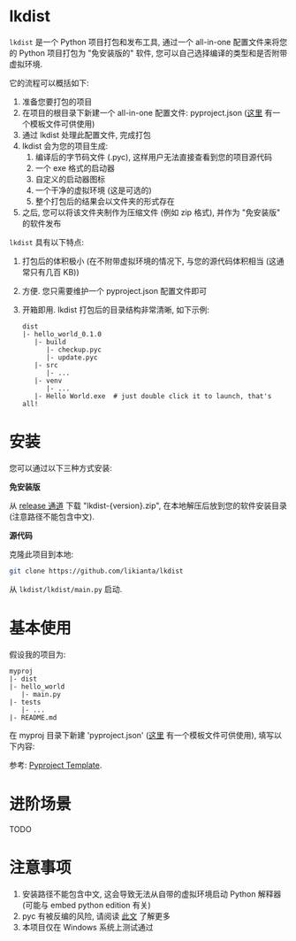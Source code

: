 # lkdist

`lkdist` 是一个 Python 项目打包和发布工具, 通过一个 all-in-one 配置文件来将您的 Python 项目打包为 "免安装版的" 软件, 您可以自己选择编译的类型和是否附带虚拟环境.

它的流程可以概括如下:

1. 准备您要打包的项目
2. 在项目的根目录下新建一个 all-in-one 配置文件: pyproject.json ([这里](TODO) 有一个模板文件可供使用)
3. 通过 lkdist 处理此配置文件, 完成打包
4. lkdist 会为您的项目生成:
    1. 编译后的字节码文件 (.pyc), 这样用户无法直接查看到您的项目源代码
    2. 一个 exe 格式的启动器
    3. 自定义的启动器图标
    4. 一个干净的虚拟环境 (这是可选的)
    4. 整个打包后的结果会以文件夹的形式存在
5. 之后, 您可以将该文件夹制作为压缩文件 (例如 zip 格式), 并作为 "免安装版" 的软件发布

`lkdist` 具有以下特点:

1. 打包后的体积极小 (在不附带虚拟环境的情况下, 与您的源代码体积相当 (这通常只有几百 KB))
2. 方便. 您只需要维护一个 pyproject.json 配置文件即可
3. 开箱即用. lkdist 打包后的目录结构非常清晰, 如下示例:

   ```
   dist
   |- hello_world_0.1.0
      |- build
         |- checkup.pyc
         |- update.pyc
      |- src   
         |- ...
      |- venv
         |- ...
      |- Hello World.exe  # just double click it to launch, that's all!
   ```

# 安装

您可以通过以下三种方式安装:

**免安装版**

从 [release 通道](TODO) 下载 "lkdist-{version}.zip", 在本地解压后放到您的软件安装目录 (注意路径不能包含中文).

**源代码**

克隆此项目到本地:

```bash
git clone https://github.com/likianta/lkdist
```

从 `lkdist/lkdist/main.py` 启动.

# 基本使用

假设我的项目为:

```
myproj
|- dist
|- hello_world
   |- main.py
|- tests
   |- ...
|- README.md
```

在 myproj 目录下新建 'pyproject.json' ([这里](TODO) 有一个模板文件可供使用), 填写以下内容:

参考: [Pyproject Template](docs/pyproject%20template.md).

# 进阶场景

TODO

# 注意事项

1. 安装路径不能包含中文, 这会导致无法从自带的虚拟环境启动 Python 解释器 (可能与 embed python edition 有关)
2. pyc 有被反编的风险, 请阅读 [此文](TODO) 了解更多
3. 本项目仅在 Windows 系统上测试通过
